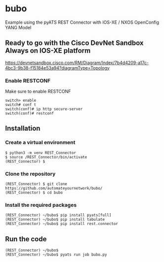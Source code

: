 # bubo
Example using the pyATS REST Connector with IOS-XE / NXOS OpenConfig YANG Model 

## Ready to go with the Cisco DevNet Sandbox Always on IOS-XE platform

https://devnetsandbox.cisco.com/RM/Diagram/Index/7b4d4209-a17c-4bc3-9b38-f15184e53a94?diagramType=Topology

### Enable RESTCONF
Make sure to enable RESTCONF

```console
switch> enable
switch# conf t
switch(conf)# ip http secure-server
switch(conf)# restconf
```
## Installation

### Create a virtual environment
```console
$ python3 -m venv REST_Connector
$ source /REST_Connector/bin/activate
(REST_Connector) $
```

### Clone the repository 
```console
(REST_Connector) $ git clone https://github.com/automateyournetwork/bubo/
(REST_Connector) $ cd bubo
```

### Install the required packages
```console
(REST_Connector) ~/bubo$ pip install pyats[full]
(REST_Connector) ~/bubo$ pip install tabulate
(REST_Connector) ~/bubo$ pip install rest.connector
```

## Run the code
```console
(REST_Connector) ~/bubo$
(REST_Connector) ~/bubo$ pyats run job bubo.py
```